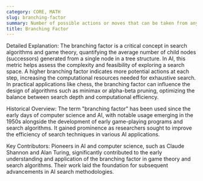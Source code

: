 ```yaml
---
category: CORE, MATH
slug: branching-factor
summary: Number of possible actions or moves that can be taken from any given point in a decision-making process, such as in game trees or search algorithms.
title: Branching Factor
---
```


Detailed Explanation: The branching factor is a critical concept in search algorithms and game theory, quantifying the average number of child nodes (successors) generated from a single node in a tree structure. In AI, this metric helps assess the complexity and feasibility of exploring a search space. A higher branching factor indicates more potential actions at each step, increasing the computational resources needed for exhaustive search. In practical applications like chess, the branching factor can influence the design of algorithms such as minimax or alpha-beta pruning, optimizing the balance between search depth and computational efficiency.

Historical Overview: The term "branching factor" has been used since the early days of computer science and AI, with notable usage emerging in the 1950s alongside the development of early game-playing programs and search algorithms. It gained prominence as researchers sought to improve the efficiency of search techniques in various AI applications.

Key Contributors: Pioneers in AI and computer science, such as Claude Shannon and Alan Turing, significantly contributed to the early understanding and application of the branching factor in game theory and search algorithms. Their work laid the foundation for subsequent advancements in AI search methodologies.
